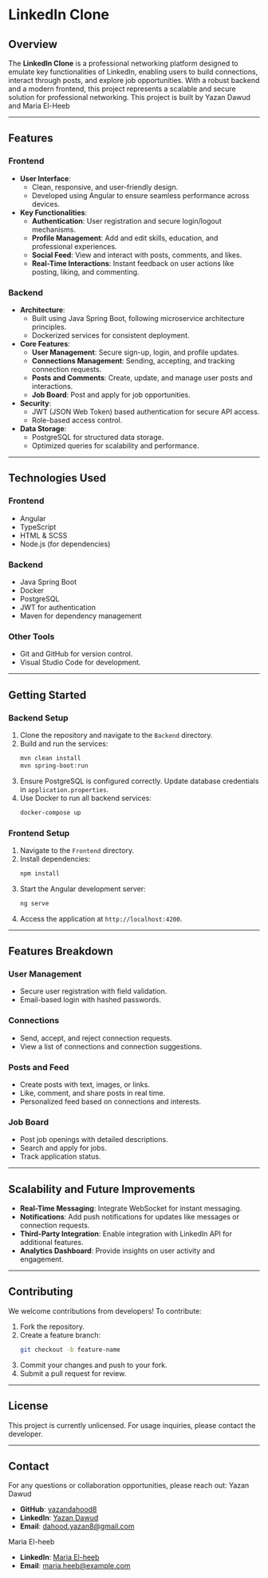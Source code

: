 # LinkedIn Clone

## Overview
The **LinkedIn Clone** is a professional networking platform designed to emulate key functionalities of LinkedIn, enabling users to build connections, interact through posts, and explore job opportunities. With a robust backend and a modern frontend, this project represents a scalable and secure solution for professional networking. This project is built by Yazan Dawud and Maria El-Heeb

---

## Features

### **Frontend**
- **User Interface**:
  - Clean, responsive, and user-friendly design.
  - Developed using Angular to ensure seamless performance across devices.
- **Key Functionalities**:
  - **Authentication**: User registration and secure login/logout mechanisms.
  - **Profile Management**: Add and edit skills, education, and professional experiences.
  - **Social Feed**: View and interact with posts, comments, and likes.
  - **Real-Time Interactions**: Instant feedback on user actions like posting, liking, and commenting.

### **Backend**
- **Architecture**:
  - Built using Java Spring Boot, following microservice architecture principles.
  - Dockerized services for consistent deployment.
- **Core Features**:
  - **User Management**: Secure sign-up, login, and profile updates.
  - **Connections Management**: Sending, accepting, and tracking connection requests.
  - **Posts and Comments**: Create, update, and manage user posts and interactions.
  - **Job Board**: Post and apply for job opportunities.
- **Security**:
  - JWT (JSON Web Token) based authentication for secure API access.
  - Role-based access control.
- **Data Storage**:
  - PostgreSQL for structured data storage.
  - Optimized queries for scalability and performance.

---

## Technologies Used

### **Frontend**
- Angular
- TypeScript
- HTML & SCSS
- Node.js (for dependencies)

### **Backend**
- Java Spring Boot
- Docker
- PostgreSQL
- JWT for authentication
- Maven for dependency management

### **Other Tools**
- Git and GitHub for version control.
- Visual Studio Code for development.

---

## Getting Started

### **Backend Setup**
1. Clone the repository and navigate to the `Backend` directory.
2. Build and run the services:
   ```bash
   mvn clean install
   mvn spring-boot:run
   ```
3. Ensure PostgreSQL is configured correctly. Update database credentials in `application.properties`.
4. Use Docker to run all backend services:
   ```bash
   docker-compose up
   ```

### **Frontend Setup**
1. Navigate to the `Frontend` directory.
2. Install dependencies:
   ```bash
   npm install
   ```
3. Start the Angular development server:
   ```bash
   ng serve
   ```
4. Access the application at `http://localhost:4200`.

---

## Features Breakdown

### **User Management**
- Secure user registration with field validation.
- Email-based login with hashed passwords.

### **Connections**
- Send, accept, and reject connection requests.
- View a list of connections and connection suggestions.

### **Posts and Feed**
- Create posts with text, images, or links.
- Like, comment, and share posts in real time.
- Personalized feed based on connections and interests.

### **Job Board**
- Post job openings with detailed descriptions.
- Search and apply for jobs.
- Track application status.

---

## Scalability and Future Improvements
- **Real-Time Messaging**: Integrate WebSocket for instant messaging.
- **Notifications**: Add push notifications for updates like messages or connection requests.
- **Third-Party Integration**: Enable integration with LinkedIn API for additional features.
- **Analytics Dashboard**: Provide insights on user activity and engagement.

---

## Contributing
We welcome contributions from developers! To contribute:
1. Fork the repository.
2. Create a feature branch:
   ```bash
   git checkout -b feature-name
   ```
3. Commit your changes and push to your fork.
4. Submit a pull request for review.

---

## License
This project is currently unlicensed. For usage inquiries, please contact the developer.

---

## Contact
For any questions or collaboration opportunities, please reach out:
Yazan Dawud
- **GitHub**: [yazandahood8](https://github.com/yazandahood8)
- **LinkedIn**: [Yazan Dawud](https://www.linkedin.com/in/yazan-dahood-031145309/)
- **Email**: [dahood.yazan8@gmail.com](mailto:dahood.yazan8@gmail.com)

Maria El-heeb
- **LinkedIn**: [Maria El-heeb](https://www.linkedin.com/in/maria-heeb-099a25211/)
- **Email**: [maria.heeb@example.com](maria.elheeb@gmail.com)
  

